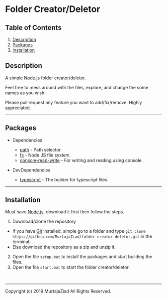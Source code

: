 # Folder Creator/Deletor

## Table of Contents

1. [Description](#description)
1. [Packages](#packages)
1. [Installation](#installation)

## Description

A simple [Node.js](https://nodejs.org/en/) folder creator/deletor.

Feel free to mess around with the files, explore, and change the some names as you wish.

Please pull request any feature you want to add/fix/remove. Highly appreciated.

---

## Packages

- Dependencies

  - [path](https://www.npmjs.com/package/path) - Path selector.
  - [fs](https://www.npmjs.com/package/fs) - Node.JS file system.
  - [console-read-write](https://www.npmjs.com/package/console-read-write) - For  writing and reading using console.

- DevDependencies
  - [typescript](https://www.npmjs.com/package/typescript) - The builder for typescript files

---

## Installation

Must have [Node.js](https://nodejs.org/en/), download it first then follow the steps.

1. Download/clone the repository

- If you have [Git](https://git-scm.com/) installed, simple go to a folder and type `git clone https://github.com/MurtajaZiad/folder-creator-deletor.git` in the terminal.
- Else download the repository as a zip and unzip it.

2. Open the file `setup.bat` to install the packages and start building the files.
3. Open the file `start.bat` to start the folder creator/deletor.

&nbsp;

---

Copyright (c) 2019 MurtajaZiad All Rights Reserved.